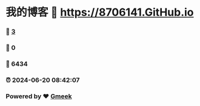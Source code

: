 # 我的博客 :link: https://8706141.GitHub.io 
### :page_facing_up: [3](https://8706141.GitHub.io/tag.html) 
### :speech_balloon: 0 
### :hibiscus: 6434 
### :alarm_clock: 2024-06-20 08:42:07 
### Powered by :heart: [Gmeek](https://github.com/Meekdai/Gmeek)
